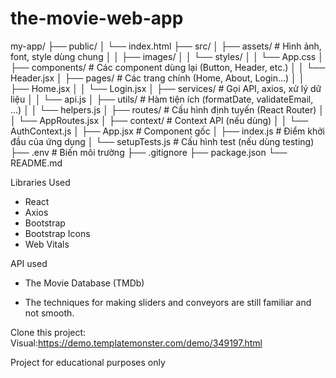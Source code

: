 # the-movie-web-app


my-app/
├── public/
│   └── index.html
├── src/
│   ├── assets/              # Hình ảnh, font, style dùng chung
│   │   ├── images/
│   │   └── styles/
│   │       └── App.css
│   ├── components/          # Các component dùng lại (Button, Header, etc.)
│   │   └── Header.jsx
│   ├── pages/               # Các trang chính (Home, About, Login...)
│   │   ├── Home.jsx
│   │   └── Login.jsx
│   ├── services/            # Gọi API, axios, xử lý dữ liệu
│   │   └── api.js
│   ├── utils/               # Hàm tiện ích (formatDate, validateEmail, ...)
│   │   └── helpers.js
│   ├── routes/              # Cấu hình định tuyến (React Router)
│   │   └── AppRoutes.jsx
│   ├── context/             # Context API (nếu dùng)
│   │   └── AuthContext.js
│   ├── App.jsx              # Component gốc
│   ├── index.js             # Điểm khởi đầu của ứng dụng
│   └── setupTests.js        # Cấu hình test (nếu dùng testing)
├── .env                     # Biến môi trường
├── .gitignore
├── package.json
└── README.md

Libraries Used

- React
- Axios
- Bootstrap
- Bootstrap Icons
- Web Vitals

API used

- The Movie Database (TMDb)

- The techniques for making sliders and conveyors are still familiar and not smooth.

Clone this project:
Visual:https://demo.templatemonster.com/demo/349197.html

Project for educational purposes only
